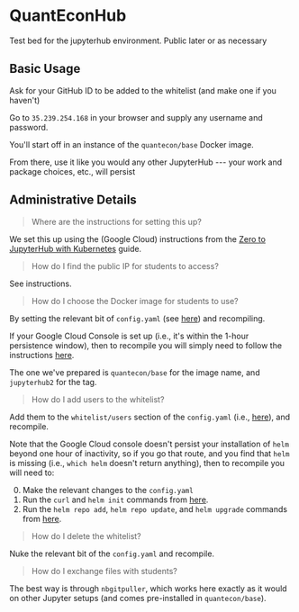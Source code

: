 # QuantEconHub
Test bed for the jupyterhub environment.  Public later or as necessary

## Basic Usage

Ask for your GitHub ID to be added to the whitelist (and make one if you haven't)

Go to `35.239.254.168` in your browser and supply any username and password.

You'll start off in an instance of the `quantecon/base` Docker image.

From there, use it like you would any other JupyterHub --- your work and package choices, etc., will persist

## Administrative Details

> Where are the instructions for setting this up?

We set this up using the (Google Cloud) instructions from the [Zero to JupyterHub with Kubernetes](https://zero-to-jupyterhub.readthedocs.io/en/latest/) guide.

> How do I find the public IP for students to access?

See instructions.

> How do I choose the Docker image for students to use?

By setting the relevant bit of `config.yaml` (see [here](https://zero-to-jupyterhub.readthedocs.io/en/latest/user-environment.html)) and recompiling.

If your Google Cloud Console is set up (i.e., it's within the 1-hour persistence window), then to recompile you will simply need to follow the instructions [here](https://zero-to-jupyterhub.readthedocs.io/en/latest/extending-jupyterhub.html).

The one we've prepared is `quantecon/base` for the image name, and `jupyterhub2` for the tag.

> How do I add users to the whitelist?

Add them to the `whitelist/users` section of the `config.yaml` (i.e., [here](https://zero-to-jupyterhub.readthedocs.io/en/latest/authentication.html#adding-a-whitelist)), and recompile.

Note that the Google Cloud console doesn't persist your installation of `helm` beyond one hour of inactivity, so if you go that route, and you find that `helm` is missing (i.e., `which helm` doesn't return anything), then to recompile you will need to:

0. Make the relevant changes to the `config.yaml`
1. Run the `curl` and `helm init` commands from [here](https://zero-to-jupyterhub.readthedocs.io/en/latest/setup-helm.html).
2. Run the `helm repo add`, `helm repo update`, and `helm upgrade` commands from [here](https://zero-to-jupyterhub.readthedocs.io/en/latest/setup-jupyterhub.html).

> How do I delete the whitelist?

Nuke the relevant bit of the `config.yaml` and recompile.

> How do I exchange files with students?

The best way is through `nbgitpuller`, which works here exactly as it would on other Jupyter setups (and comes pre-installed in `quantecon/base`).
